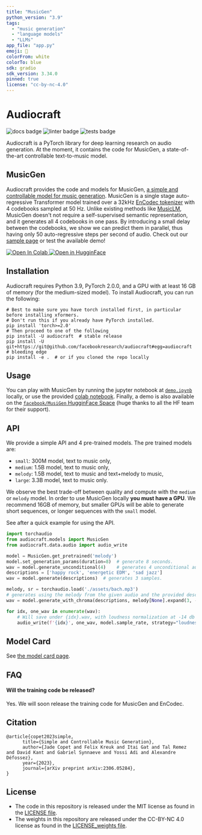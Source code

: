 ```yaml
---
title: "MusicGen"
python_version: "3.9"
tags:
  - "music generation"
  - "language models"
  - "LLMs"
app_file: "app.py"
emoji: 🎵
colorFrom: white
colorTo: blue
sdk: gradio
sdk_version: 3.34.0
pinned: true
license: "cc-by-nc-4.0"
---
```

# Audiocraft
![docs badge](https://github.com/facebookresearch/audiocraft/workflows/audiocraft_docs/badge.svg)
![linter badge](https://github.com/facebookresearch/audiocraft/workflows/audiocraft_linter/badge.svg)
![tests badge](https://github.com/facebookresearch/audiocraft/workflows/audiocraft_tests/badge.svg)

Audiocraft is a PyTorch library for deep learning research on audio generation. At the moment, it contains the code for MusicGen, a state-of-the-art controllable text-to-music model.

## MusicGen

Audiocraft provides the code and models for MusicGen, [a simple and controllable model for music generation][arxiv]. MusicGen is a single stage auto-regressive
Transformer model trained over a 32kHz <a href="https://github.com/facebookresearch/encodec">EnCodec tokenizer</a> with 4 codebooks sampled at 50 Hz. Unlike existing methods like [MusicLM](https://arxiv.org/abs/2301.11325), MusicGen doesn't not require a self-supervised semantic representation, and it generates
all 4 codebooks in one pass. By introducing a small delay between the codebooks, we show we can predict
them in parallel, thus having only 50 auto-regressive steps per second of audio.
Check out our [sample page][musicgen_samples] or test the available demo!

<a target="_blank" href="https://colab.research.google.com/drive/1fxGqfg96RBUvGxZ1XXN07s3DthrKUl4-?usp=sharing">
  <img src="https://colab.research.google.com/assets/colab-badge.svg" alt="Open In Colab"/>
</a>
<a target="_blank" href="https://huggingface.co/spaces/facebook/MusicGen">
  <img src="https://huggingface.co/datasets/huggingface/badges/raw/main/open-in-hf-spaces-sm.svg" alt="Open in HugginFace"/>
</a>
<br>

## Installation
Audiocraft requires Python 3.9, PyTorch 2.0.0, and a GPU with at least 16 GB of memory (for the medium-sized model). To install Audiocraft, you can run the following:

```shell
# Best to make sure you have torch installed first, in particular before installing xformers.
# Don't run this if you already have PyTorch installed.
pip install 'torch>=2.0'
# Then proceed to one of the following
pip install -U audiocraft  # stable release
pip install -U git+https://git@github.com/facebookresearch/audiocraft#egg=audiocraft  # bleeding edge
pip install -e .  # or if you cloned the repo locally
```

## Usage
You can play with MusicGen by running the jupyter notebook at [`demo.ipynb`](./demo.ipynb) locally, or use the provided [colab notebook](https://colab.research.google.com/drive/1fxGqfg96RBUvGxZ1XXN07s3DthrKUl4-?usp=sharing). Finally, a demo is also available on the [`facebook/MusiGen`  HugginFace Space](https://huggingface.co/spaces/facebook/MusicGen) (huge thanks to all the HF team for their support).

## API

We provide a simple API and 4 pre-trained models. The pre trained models are:
- `small`: 300M model, text to music only,
- `medium`: 1.5B model, text to music only,
- `melody`: 1.5B model, text to music and text+melody to music,
- `large`: 3.3B model, text to music only.

We observe the best trade-off between quality and compute with the `medium` or `melody` model.
In order to use MusicGen locally **you must have a GPU**. We recommend 16GB of memory, but smaller
GPUs will be able to generate short sequences, or longer sequences with the `small` model.

See after a quick example for using the API.

```python
import torchaudio
from audiocraft.models import MusicGen
from audiocraft.data.audio import audio_write

model = MusicGen.get_pretrained('melody')
model.set_generation_params(duration=8)  # generate 8 seconds.
wav = model.generate_unconditional(4)    # generates 4 unconditional audio samples
descriptions = ['happy rock', 'energetic EDM', 'sad jazz']
wav = model.generate(descriptions)  # generates 3 samples.

melody, sr = torchaudio.load('./assets/bach.mp3')
# generates using the melody from the given audio and the provided descriptions.
wav = model.generate_with_chroma(descriptions, melody[None].expand(3, -1, -1), sr)

for idx, one_wav in enumerate(wav):
    # Will save under {idx}.wav, with loudness normalization at -14 db LUFS.
    audio_write(f'{idx}', one_wav, model.sample_rate, strategy="loudness")
```


## Model Card

See [the model card page](./MODEL_CARD.md).

## FAQ

#### Will the training code be released?

Yes. We will soon release the training code for MusicGen and EnCodec.


## Citation
```
@article{copet2023simple,
      title={Simple and Controllable Music Generation},
      author={Jade Copet and Felix Kreuk and Itai Gat and Tal Remez and David Kant and Gabriel Synnaeve and Yossi Adi and Alexandre Défossez},
      year={2023},
      journal={arXiv preprint arXiv:2306.05284},
}
```

## License
* The code in this repository is released under the MIT license as found in the [LICENSE file](LICENSE).
* The weights in this repository are released under the CC-BY-NC 4.0 license as found in the [LICENSE_weights file](LICENSE_weights).

[arxiv]: https://arxiv.org/abs/2306.05284
[musicgen_samples]: https://ai.honu.io/papers/musicgen/
